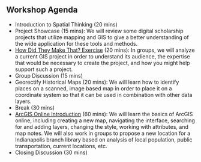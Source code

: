 ## Workshop Agenda
- Introduction to Spatial Thinking (20 mins)
- Project Showcase (15 mins): We will review some digital scholarship projects that utilize mapping and GIS to give a better understanding of the wide application for these tools and methods.
- [How Did They Make That? Exercise](https://docs.google.com/document/d/1TuXzYJrc11GiavUeV6WfzoQvXIy1oddSYjrRm0W7BBk/edit?usp=sharing) (20 mins): In groups, we will analyze a current GIS project in order to understand its audience, the expertise that would be necessary to create the project, and how you might help support such a project.
- Group Discussion (15 mins)
- Georectify Historical Maps (20 mins): We will learn how to identify places on a scanned, image based map in order to place it on a coordinate system so that it can be used in combination with other data layers.
- Break (30 mins)
- [ArcGIS Online Introduction](https://github.com/tech-at-arl/Digital-Scholarship-Institute/blob/master/August%202018/Geospatial%20and%20Temporal%20Mapping/ArcGIS%20Introduction.md) (60 mins): We will learn the basics of ArcGIS online, including creating a new map, navigating the interface, searching for and adding layers, changing the style, working with attributes, and map notes. We will also work in groups to propose a new location for a Indianapolis branch library based on analysis of local population, public transportation, current locations, etc.
- Closing Discussion (30 mins)
